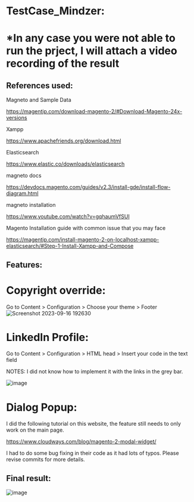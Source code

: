# TestCase_Mindzer:
#  *In any case you were not able to run the prject, I will attach a video recording of the result

## References used:

Magneto and Sample Data

https://magentip.com/download-magento-2/#Download-Magento-24x-versions 

Xampp

https://www.apachefriends.org/download.html

Elasticsearch

https://www.elastic.co/downloads/elasticsearch

magneto docs

https://devdocs.magento.com/guides/v2.3/install-gde/install-flow-diagram.html

magneto installation

https://www.youtube.com/watch?v=gqhaumVfSUI

Magento Installation guide with common issue that you may face

https://magentip.com/install-magento-2-on-localhost-xampp-elasticsearch/#Step-1-Install-Xampp-and-Compose

##  Features:

# Copyright override:
Go to Content > Configuration > Choose your theme > Footer
![Screenshot 2023-09-16 192630](https://github.com/AhmedMakhlooqDev/TestCase_Mindzer/assets/76881779/a1924768-b4a6-4aca-9190-e854348d50f6)

# LinkedIn Profile:
Go to Content > Configuration > HTML head > Insert your code in the text field 

NOTES: I did not know how to implement it with the links in the grey bar.

![image](https://github.com/AhmedMakhlooqDev/TestCase_Mindzer/assets/76881779/f10888c8-a713-4aa3-ad7e-62581b384d2b)

# Dialog Popup:
I did the following tutorial on this website, the feature still needs to only work on the main page.

https://www.cloudways.com/blog/magento-2-modal-widget/ 

I had to do some bug fixing in their code as it had lots of typos. Please revise commits for more details.

## Final result: 
![image](https://github.com/AhmedMakhlooqDev/TestCase_Mindzer/assets/76881779/c337e6a5-3d28-4b86-b150-9948ded89892)

